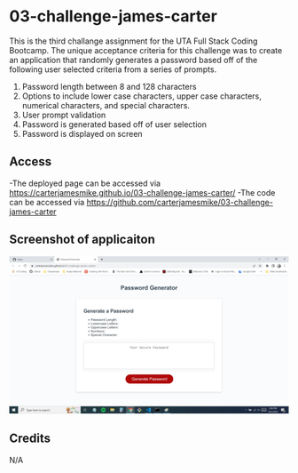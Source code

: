 # 03-challenge-james-carter
This is the third challange assignment for the UTA Full Stack Coding Bootcamp. The unique acceptance criteria for this challenge was to create an application that randomly generates a password based off of the following user selected criteria from a series of prompts.
1. Password length between 8 and 128 characters
2. Options to include lower case characters, upper case characters, numerical characters, and special characters.
3. User prompt validation
4. Password is generated based off of user selection
5. Password is displayed on screen

## Access
-The deployed page can be accessed via https://carterjamesmike.github.io/03-challenge-james-carter/
-The code can be accessed via https://github.com/carterjamesmike/03-challenge-james-carter

## Screenshot of applicaiton
![Screenshot of application](./assets/images/03-challenge-james-carter.jpg)

## Credits
N/A